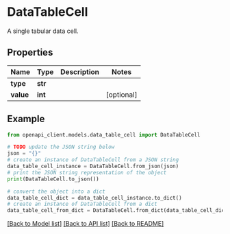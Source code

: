 # DataTableCell

A single tabular data cell.

## Properties

Name | Type | Description | Notes
------------ | ------------- | ------------- | -------------
**type** | **str** |  | 
**value** | **int** |  | [optional] 

## Example

```python
from openapi_client.models.data_table_cell import DataTableCell

# TODO update the JSON string below
json = "{}"
# create an instance of DataTableCell from a JSON string
data_table_cell_instance = DataTableCell.from_json(json)
# print the JSON string representation of the object
print(DataTableCell.to_json())

# convert the object into a dict
data_table_cell_dict = data_table_cell_instance.to_dict()
# create an instance of DataTableCell from a dict
data_table_cell_from_dict = DataTableCell.from_dict(data_table_cell_dict)
```
[[Back to Model list]](../README.md#documentation-for-models) [[Back to API list]](../README.md#documentation-for-api-endpoints) [[Back to README]](../README.md)


